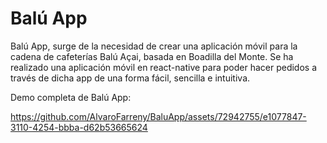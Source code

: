 # Balú App

Balú App, surge de la necesidad de crear una aplicación móvil para la cadena de cafeterías Balú Açai, basada en Boadilla del Monte. Se ha realizado una aplicación
móvil en react-native para poder hacer pedidos a través de dicha app de una forma fácil, sencilla e intuitiva.

Demo completa de Balú App:

https://github.com/AlvaroFarreny/BaluApp/assets/72942755/e1077847-3110-4254-bbba-d62b53665624
